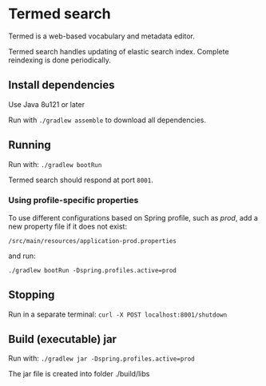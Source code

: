 # Termed search

Termed is a web-based vocabulary and metadata editor.

Termed search handles updating of elastic search index. Complete reindexing is done periodically.

## Install dependencies

Use Java 8u121 or later

Run with `./gradlew assemble` to download all dependencies.

## Running

Run with: `./gradlew bootRun`

Termed search should respond at port `8001`.

### Using profile-specific properties

To use different configurations based on Spring profile, such as *prod*, add a new property
file if it does not exist:
```
/src/main/resources/application-prod.properties
```

and run:
```
./gradlew bootRun -Dspring.profiles.active=prod
```

## Stopping

Run in a separate terminal: `curl -X POST localhost:8001/shutdown`

## Build (executable) jar

Run with: `./gradlew jar -Dspring.profiles.active=prod`

The jar file is created into folder ./build/libs